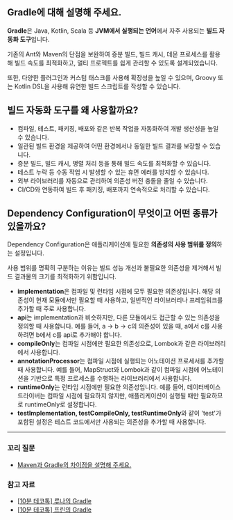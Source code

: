 ## Gradle에 대해 설명해 주세요.
**Gradle**은 Java, Kotlin, Scala 등 **JVM에서 실행되는 언어**에서 자주 사용되는 **빌드 자동화 도구**입니다. 

기존의 Ant와 Maven의 단점을 보완하여 증분 빌드, 빌드 캐시, 데몬 프로세스를 활용해 빌드 속도를 최적화하고, 멀티 프로젝트를 쉽게 관리할 수 있도록 설계되었습니다. 

또한, 다양한 플러그인과 커스텀 태스크를 사용해 확장성을 높일 수 있으며, Groovy 또는 Kotlin DSL을 사용해 유연한 빌드 스크립트를 작성할 수 있습니다.

## 빌드 자동화 도구를 왜 사용할까요?
- 컴파일, 테스트, 패키징, 배포와 같은 반복 작업을 자동화하여 개발 생산성을 높일 수 있습니다.
- 일관된 빌드 환경을 제공하여 어떤 환경에서나 동일한 빌드 결과를 보장할 수 있습니다.
- 증분 빌드, 빌드 캐시, 병렬 처리 등을 통해 빌드 속도를 최적화할 수 있습니다.
- 테스트 누락 등 수동 작업 시 발생할 수 있는 휴먼 에러를 방지할 수 있습니다.
- 외부 라이브러리를 자동으로 관리하여 의존성 버전 충돌을 줄일 수 있습니다.
- CI/CD와 연동하여 빌드 후 패키징, 배포까지 연속적으로 처리할 수 있습니다.

## Dependency Configuration이 무엇이고 어떤 종류가 있을까요?
Dependency Configuration은 애플리케이션에 필요한 **의존성의 사용 범위를 정의**하는 설정입니다. 

사용 범위를 명확히 구분하는 이유는 빌드 성능 개선과 불필요한 의존성을 제거해서 빌드 결과물의 크기를 최적화하기 위함입니다.
- **implementation**은 컴파일 및 런타임 시점에 모두 필요한 의존성입니다. 해당 의존성이 현재 모듈에서만 필요할 때 사용하고, 일반적인 라이브러리나 프레임워크를 추가할 때 주로 사용합니다.
- **api**는 implementation과 비슷하지만, 다른 모듈에서도 접근할 수 있는 의존성을 정의할 때 사용합니다. 예를 들어, a -> b -> c의 의존성이 있을 때, a에서 c를 사용하려면 b에서 c를 api로 추가해야 합니다.
- **compileOnly**는 컴파일 시점에만 필요한 의존성으로, Lombok과 같은 라이브러리에서 사용합니다.
- **annotationProcessor**는 컴파일 시점에 실행되는 어노테이션 프로세서를 추가할 때 사용합니다. 예를 들어, MapStruct와 Lombok과 같이 컴파일 시점에 어노테이션을 기반으로 특정 프로세스를 수행하는 라이브러리에서 사용합니다.
- **runtimeOnly**는 런타임 시점에만 필요한 의존성입니다. 예를 들어, 데이터베이스 드라이버는 컴파일 시점에 필요하지 않지만, 애플리케이션이 실행될 때만 필요하므로 runtimeOnly로 설정합니다.
- **testImplementation, testCompileOnly, testRuntimeOnly**와 같이 'test'가 포함된 설정은 테스트 코드에서만 사용되는 의존성을 추가할 때 사용합니다.

---
### 꼬리 질문
- [Maven과 Gradle의 차이점을 설명해 주세요.]()

### 참고 자료
- [[10분 테코톡] 루나의 Gradle](https://www.youtube.com/watch?v=ntOH2bWLWQs)
- [[10분 테코톡] 프린의 Gradle](https://www.youtube.com/watch?v=jSInFhiz1kY)
